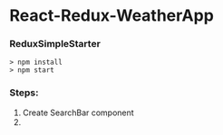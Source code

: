 # React-Redux-WeatherApp

### ReduxSimpleStarter

```
> npm install
> npm start
```
### Steps:
1) Create SearchBar component
2) 
